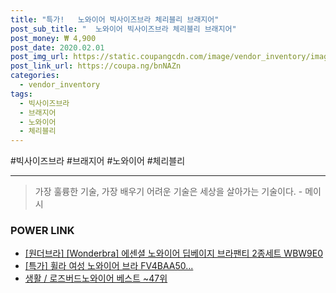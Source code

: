 ```yaml
--- 
title: "특가!   노와이어 빅사이즈브라 체리블리 브래지어" 
post_sub_title: "  노와이어 빅사이즈브라 체리블리 브래지어" 
post_money: ₩ 4,900 
post_date: 2020.02.01 
post_img_url: https://static.coupangcdn.com/image/vendor_inventory/images/2018/12/04/16/8/abd94e04-cd03-4e24-a54a-60df134f5e6a.jpg 
post_link_url: https://coupa.ng/bnNAZn 
categories: 
  - vendor_inventory 
tags: 
  - 빅사이즈브라 
  - 브래지어 
  - 노와이어 
  - 체리블리 
--- 
```

  #빅사이즈브라 #브래지어 #노와이어 #체리블리 
<hr> 

> 가장 훌륭한 기술, 가장 배우기 어려운 기술은 세상을 살아가는 기술이다. - 메이시 


### POWER LINK

* <a href="https://blog.naver.com/sakai111/221781297483" target="_blank">[원더브라] [Wonderbra] 에센셜 노와이어 딥베이지 브라팬티 2종세트 WBW9E0</a>
* <a href="https://blog.naver.com/santokki14/221789309380" target="_blank">[특가] 휠라 여성 노와이어 브라 FV4BAA50...</a>
* <a href="https://blog.naver.com/santokki14/221776198227" target="_blank">생활 / 로즈버드노와이어 베스트 ~47위</a>
